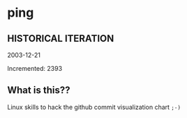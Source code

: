 # ping

## HISTORICAL ITERATION
2003-12-21

Incremented: 2393

## What is this?? 
Linux skills to hack the github commit visualization chart `;-)`

